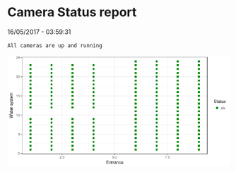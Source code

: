 Camera Status report
================
16/05/2017 - 03:59:31

    All cameras are up and running

![](camreport_files/figure-markdown_github/unnamed-chunk-2-1.png)

